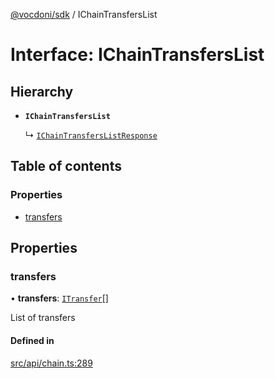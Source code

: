[@vocdoni/sdk](/sdk) / IChainTransfersList

# Interface: IChainTransfersList

## Hierarchy

- **`IChainTransfersList`**

  ↳ [`IChainTransfersListResponse`](IChainTransfersListResponse)

## Table of contents

### Properties

- [transfers](IChainTransfersList#transfers)

## Properties

### transfers

• **transfers**: [`ITransfer`](ITransfer)[]

List of transfers

#### Defined in

[src/api/chain.ts:289](https://github.com/vocdoni/vocdoni-sdk/blob/179c92b4cecfec787d968dc02b519f64ee15c5d3/src/api/chain.ts#L289)
